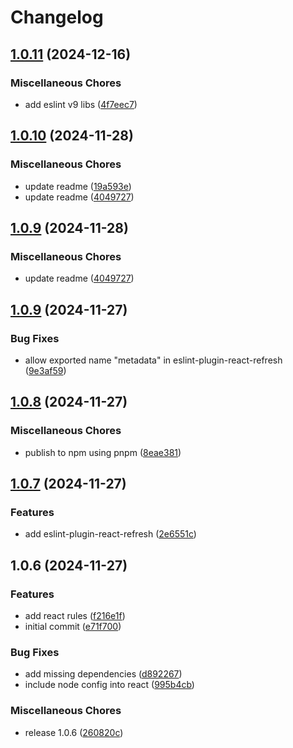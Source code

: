 # Changelog

## [1.0.11](https://github.com/mayconfsousa/eslint-config-nebula/compare/v1.0.10...v1.0.11) (2024-12-16)


### Miscellaneous Chores

* add eslint v9 libs ([4f7eec7](https://github.com/mayconfsousa/eslint-config-nebula/commit/4f7eec7bbaa797bd3fd60921e7659d364a1ec0af))

## [1.0.10](https://github.com/mayconfsousa/eslint-config-nebula/compare/v1.0.9...v1.0.10) (2024-11-28)


### Miscellaneous Chores

* update readme ([19a593e](https://github.com/mayconfsousa/eslint-config-nebula/commit/19a593e3297334ff068c0904855881d68311933e))
* update readme ([4049727](https://github.com/mayconfsousa/eslint-config-nebula/commit/40497272ded653c640cd9478204f116e2a8ae291))

## [1.0.9](https://github.com/mayconfsousa/eslint-config-nebula/compare/v1.0.9...v1.0.9) (2024-11-28)


### Miscellaneous Chores

* update readme ([4049727](https://github.com/mayconfsousa/eslint-config-nebula/commit/40497272ded653c640cd9478204f116e2a8ae291))

## [1.0.9](https://github.com/mayconfsousa/eslint-config-nebula/compare/v1.0.8...v1.0.9) (2024-11-27)


### Bug Fixes

* allow exported name "metadata" in eslint-plugin-react-refresh ([9e3af59](https://github.com/mayconfsousa/eslint-config-nebula/commit/9e3af596fc0c93325c1762b8c7964940b0afaf8c))

## [1.0.8](https://github.com/mayconfsousa/eslint-config-nebula/compare/v1.0.7...v1.0.8) (2024-11-27)


### Miscellaneous Chores

* publish to npm using pnpm ([8eae381](https://github.com/mayconfsousa/eslint-config-nebula/commit/8eae3813c31eb727cc235d03e6bf4c4b486ed006))

## [1.0.7](https://github.com/mayconfsousa/eslint-config-nebula/compare/v1.0.6...v1.0.7) (2024-11-27)


### Features

* add eslint-plugin-react-refresh ([2e6551c](https://github.com/mayconfsousa/eslint-config-nebula/commit/2e6551c3db7a3f7d26dfb77c441a8d43d3c223c8))

## 1.0.6 (2024-11-27)


### Features

* add react rules ([f216e1f](https://github.com/mayconfsousa/eslint-config-nebula/commit/f216e1f067f8a986881a7e4ac732c1d7e094c45d))
* initial commit ([e71f700](https://github.com/mayconfsousa/eslint-config-nebula/commit/e71f7001d0dbc91a7ac0480118445970ae6cc8dd))


### Bug Fixes

* add missing dependencies ([d892267](https://github.com/mayconfsousa/eslint-config-nebula/commit/d892267acda563336af687b9bc1283955bc470c6))
* include node config into react ([995b4cb](https://github.com/mayconfsousa/eslint-config-nebula/commit/995b4cb2bf104a604b5463ca4ddb2124f37db444))


### Miscellaneous Chores

* release 1.0.6 ([260820c](https://github.com/mayconfsousa/eslint-config-nebula/commit/260820c791038837920a03e37b4525e928a073a2))
